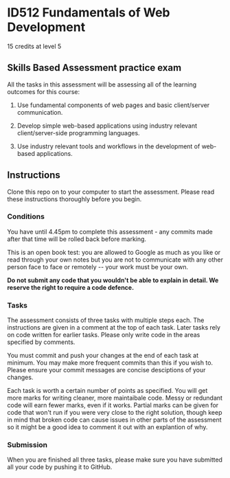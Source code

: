 # ID512 Fundamentals of Web Development 

15 credits at level 5

## Skills Based Assessment practice exam

All the tasks in this assessment will be assessing all of the learning outcomes for this course:

1. Use fundamental components of web pages and basic client/server communication. 

2. Develop simple web-based applications using industry relevant client/server-side programming languages. 

3. Use industry relevant tools and workflows in the development of web-based applications. 

## Instructions

Clone this repo on to your computer to start the assessment. Please read these instructions thoroughly before you begin.

### Conditions

You have until 4.45pm to complete this assessment - any commits made after that time will be rolled back before marking.

This is an open book test: you are allowed to Google as much as you like or read through your own notes but you are not to communicate with any other person face to face or remotely -- your work must be your own. 

**Do not submit any code that you wouldn't be able to explain in detail. We reserve the right to require a code defence.**

### Tasks

The assessment consists of three tasks with multiple steps each. The instructions are given in a comment at the top of each task. Later tasks rely on code written for earlier tasks. Please only write code in the areas specified by comments.

You must commit and push your changes at the end of each task at minimum. You may make more frequent commits than this if you wish to. Please ensure your commit messages are concise desciptions of your changes.

Each task is worth a certain number of points as specified. You will get more marks for writing cleaner, more maintaibale code. Messy or redundant code will earn fewer marks, even if it works. Partial marks can be given for code that won't run if you were very close to the right solution, though keep in mind that broken code can cause issues in other parts of the assessment so it might be a good idea to comment it out with an explantion of why.

### Submission

When you are finished all three tasks, please make sure you have submitted all your code by pushing it to GitHub. 

